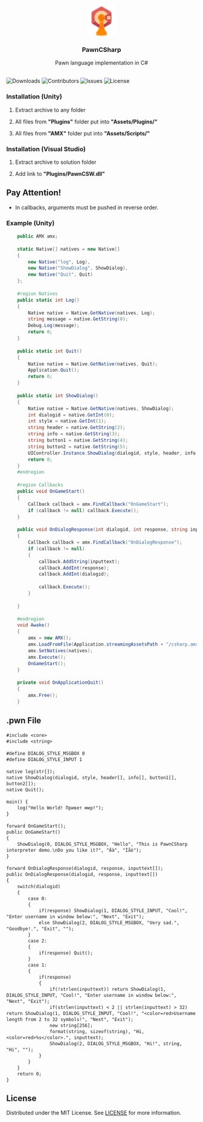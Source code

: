 <br/>
<p align="center">
  <a href="https://github.com/minusSight/PawnCSharp">
    <img src="header.png" alt="Logo" width="80" height="80">
  </a>

  <h3 align="center">PawnCSharp</h3>

  <p align="center">
    Pawn language implementation in C#
    <br/>
    <br/>
  </p>
</p>

![Downloads](https://img.shields.io/github/downloads/minusSight/PawnCSharp/total) ![Contributors](https://img.shields.io/github/contributors/minusSight/PawnCSharp?color=dark-green) ![Issues](https://img.shields.io/github/issues/minusSight/PawnCSharp) ![License](https://img.shields.io/github/license/minusSight/PawnCSharp) 

### Installation (Unity)

1. Extract archive to any folder

2. All files from <b>"Plugins"</b> folder put into <b>"Assets/Plugins/"</b>

3. All files from <b>"AMX"</b> folder put into <b>"Assets/Scripts/"</b>

### Installation (Visual Studio)

1. Extract archive to solution folder

2. Add link to <b>"Plugins/PawnCSW.dll"</b>

## Pay Attention!

* In callbacks, arguments must be pushed in reverse order.

### Example (Unity)

```CS
    public AMX amx;

    static Native[] natives = new Native[]
    {
        new Native("log", Log),
        new Native("ShowDialog", ShowDialog),
        new Native("Quit", Quit)
    };

    #region Natives
    public static int Log()
    {
        Native native = Native.GetNative(natives, Log);
        string message = native.GetString(0);
        Debug.Log(message);
        return 0;
    }

    public static int Quit()
    {
        Native native = Native.GetNative(natives, Quit);
        Application.Quit();
        return 0;
    }

    public static int ShowDialog()
    {
        Native native = Native.GetNative(natives, ShowDialog);
        int dialogid = native.GetInt(0);
        int style = native.GetInt(1);
        string header = native.GetString(2);
        string info = native.GetString(3);
        string button1 = native.GetString(4);
        string button2 = native.GetString(5);
        UIController.Instance.ShowDialog(dialogid, style, header, info, button1, button2);
        return 0;
    }
    #endregion

    #region Callbacks
    public void OnGameStart()
    {
        Callback callback = amx.FindCallback("OnGameStart");
        if (callback != null) callback.Execute();
    }

    public void OnDialogResponse(int dialogid, int response, string inputtext)
    {
        Callback callback = amx.FindCallback("OnDialogResponse");
        if (callback != null)
        {
            callback.AddString(inputtext);
            callback.AddInt(response);
            callback.AddInt(dialogid);
            
            callback.Execute();
        }
        
    }

    #endregion
    void Awake()
    {
        amx = new AMX();
        amx.LoadFromFile(Application.streamingAssetsPath + "/csharp.amx");
        amx.SetNatives(natives);
        amx.Execute();
        OnGameStart();
    }

    private void OnApplicationQuit()
    {
        amx.Free();
    }
```

## .pwn File

```Pawn
#include <core>
#include <string>

#define DIALOG_STYLE_MSGBOX 0
#define DIALOG_STYLE_INPUT 1

native log(str[]);
native ShowDialog(dialogid, style, header[], info[], button1[], button2[]);
native Quit();

main() {
	log("Hello World! Привет мир!");
}

forward OnGameStart();
public OnGameStart()
{
	ShowDialog(0, DIALOG_STYLE_MSGBOX, "Hello", "This is PawnCSharp interpreter demo.\nDo you like it?", "Äà", "Íåò");
}

forward OnDialogResponse(dialogid, response, inputtext[]);
public OnDialogResponse(dialogid, response, inputtext[])
{
	switch(dialogid)
	{
		case 0:
		{
		    if(response) ShowDialog(1, DIALOG_STYLE_INPUT, "Cool!", "Enter username in window below:", "Next", "Exit");
		    else ShowDialog(2, DIALOG_STYLE_MSGBOX, "Very sad.", "Goodbye!.", "Exit", "");
		}
		case 2:
		{
			if(response) Quit();
		}
		case 1:
		{
		    if(response)
		    {
		    	if(!strlen(inputtext)) return ShowDialog(1, DIALOG_STYLE_INPUT, "Cool!", "Enter username in window below:", "Next", "Exit");
		    	if(strlen(inputtext) < 2 || strlen(inputtext) > 32) return ShowDialog(1, DIALOG_STYLE_INPUT, "Cool!", "<color=red>Username length from 2 to 32 symbols!", "Next", "Exit");
		        new string[256];
		        format(string, sizeof(string), "Hi, <color=red>%s</color>.", inputtext);
		        ShowDialog(2, DIALOG_STYLE_MSGBOX, "Hi!", string, "Hi", "");
		    }
		}
	}
	return 0;
}
```

## License

Distributed under the MIT License. See [LICENSE](https://github.com/minusSight/PawnCSharp/blob/main/LICENSE.md) for more information.

